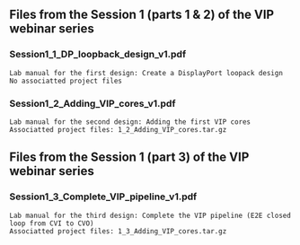 ## Files from the Session 1 (parts 1 & 2) of the VIP webinar series

### Session1_1_DP_loopback_design_v1.pdf
    Lab manual for the first design: Create a DisplayPort loopack design
    No associatted project files

### Session1_2_Adding_VIP_cores_v1.pdf
    Lab manual for the second design: Adding the first VIP cores
    Associatted project files: 1_2_Adding_VIP_cores.tar.gz

## Files from the Session 1 (part 3) of the VIP webinar series

### Session1_3_Complete_VIP_pipeline_v1.pdf
    Lab manual for the third design: Complete the VIP pipeline (E2E closed loop from CVI to CVO)
    Associatted project files: 1_3_Adding_VIP_cores.tar.gz
